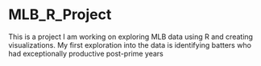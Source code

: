 # MLB_R_Project
 This is a project I am working on exploring MLB data using R and creating visualizations. My first exploration into the data is identifying batters who had exceptionally productive post-prime years

